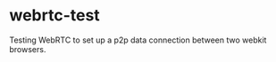 webrtc-test
===========

Testing WebRTC to set up a p2p data connection between two webkit browsers.

